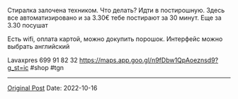 Стиралка залочена техником. Что делать? Идти в постирошную. Здесь все автоматизировано и за 3.30€ тебе постирают за 30 минут. Еще за 3.30 посушат

Есть wifi, оплата картой, можно докупить порошок. Интерфейс можно выбрать английский 

Lavaxpres
699 91 82 32
https://maps.app.goo.gl/n9fDbw1QpAoeznsd9?g_st=ic #shop #tgn

---
[Original Post](https://t.me/lev2tarragona/455)
Date: 2022-10-16
